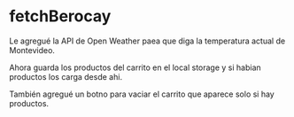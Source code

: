# fetchBerocay

Le agregué la API de Open Weather paea que diga la temperatura actual de Montevideo.

Ahora guarda los productos del carrito en el local storage y si habian productos los carga desde ahi.

También agregué un botno para vaciar el carrito que aparece solo si hay productos.
